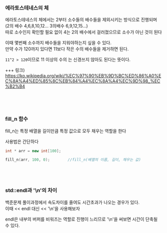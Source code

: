 ### 에라토스테네스의 체
에라토스테네스의 체에서는 2부터 소수들의 배수들을 제외시키는 방식으로 진행되며
(2의 배수 4,6,8,10,12... 3의배수 6,9,12,15...)   
따로 소수인지 확인할 필요 없이 4는 2의 배수에서 걸러졌으므로 소수가 아닌 것이 된다  

이때 몇번째 소수까지 배수들을 지워야하는지 싶을 수 있다.  
만약 수가 120까지 있다면 11보다 작은 수의 배수들을 제거하면 된다.   

`11^2 > 120`이므로 11 이상의 수의 는 신경쓰지 않아도 된다는 뜻이다.  

+++ 링크) https://ko.wikipedia.org/wiki/%EC%97%90%EB%9D%BC%ED%86%A0%EC%8A%A4%ED%85%8C%EB%84%A4%EC%8A%A4%EC%9D%98_%EC%B2%B4  
　  
　  
　  
### fill_n 함수
fill_n는 특정 배열을 길이만큼 특정 값으로 모두 채우는 역할을 한다  

사용법은 간단하다  
```c++
int * arr = new int[100];

fill_n(arr, 100, 0);        //fill_n(배열의 이름, 길이, 채우는 값)
```
　  
　  
### std::endl과 '\n'의 차이
백준문제 풀이과정에서 속도차이를 줄여도 시간초과가 나오는 경우가 있다.  
이때 << endl 대신 << '\n'을 사용해보자

endl은 내부의 버퍼를 비워즈는 역할로 진행이 느리므로 '\n'을 써보면 시간이 단축될 수 있다.
